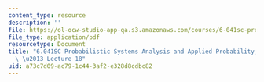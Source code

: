 ```yaml
---
content_type: resource
description: ''
file: https://ol-ocw-studio-app-qa.s3.amazonaws.com/courses/6-041sc-probabilistic-systems-analysis-and-applied-probability-fall-2013/a73c7d09ac791c443af2e328d8cdbc82_MIT6_041SCF13_lec18_300k.mp4.pdf
file_type: application/pdf
resourcetype: Document
title: "6.041SC Probabilistic Systems Analysis and Applied Probability, Fall 2013Transcript\
  \ \u2013 Lecture 18"
uid: a73c7d09-ac79-1c44-3af2-e328d8cdbc82
---
```

